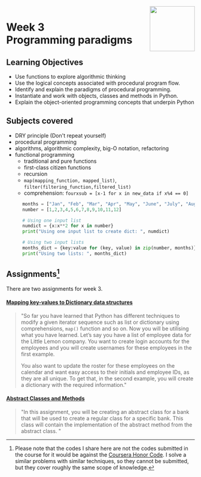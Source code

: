 <a href="../">
  <img src="/img/Programming_in_Python_logo.avif" width="120" align="right">
</a>

# Week 3 <br> Programming paradigms

## Learning Objectives
- Use functions to explore algorithmic thinking
- Use the logical concepts associated with procedural program flow.
- Identify and explain the paradigms of procedural programming.
- Instantiate and work with objects, classes and methods in Python.
- Explain the object-oriented programming concepts that underpin Python

## Subjects covered
- DRY principle (Don't repeat yourself)
- procedural programming
- algorithms, algorithmic complexity, big-O notation, refactoring
- functional programming 
  - traditional and pure functions
  - first-class citizen functions
  - recursion
  - `map(mapping_function, mapped_list)`, `filter(filtering_function,filtered_list)`
  - comprehension: `fourxsub = [x-1 for x in new_data if x%4 == 0]`
```python  
      months = ["Jan", "Feb", "Mar", "Apr", "May", "June", "July", "Aug", "Sept", "Oct", "Nov", "Dec"]
      number = [1,2,3,4,5,6,7,8,9,10,11,12]

      # Using one input list
      numdict = {x:x**2 for x in number}
      print("Using one input list to create dict: ", numdict)

      # Using two input lists
      months_dict = {key:value for (key, value) in zip(number, months)}
      print("Using two lists: ", months_dict)
```

## Assignments[^1]

[^1]: Please note that the codes I share here are not the codes submitted in the course for it would be against the [Coursera Honor Code](https://www.coursera.support/s/article/209818863-Coursera-Honor-Code?language=en_US). I solve a similar problems with similar techniques, so they cannot be submitted, but they cover roughly the same scope of knowledge. 

There are two assignments for week 3. 

#### [Mapping key-values to Dictionary data structures](./functions_loops_datastructures.py)

> "So far you have learned that Python has different techniques to modify a given iterator sequence such as list or dictionary using comprehensions, `map()` function and so on. Now you will be utilising what you have learned. Let’s say you have a list of employee data for the Little Lemon company. You want to create login accounts for the employees and you will create usernames for these employees in the first example. 
> 
> You also want to update the roster for these employees on the calendar and want easy access to their initials and employee IDs, as they are all unique. To get that, in the second example, you will create a dictionary with the required information."

#### [Abstract Classes and Methods](./read_write.py)

> "In this assignment, you will be creating an abstract class for a bank that will be used to create a regular class for a specific bank. This class will contain the implementation of the abstract method from the abstract class. "
